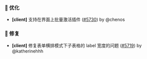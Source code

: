 ### 🚀 优化

- **[client]** 支持在界面上批量激活插件 ([#5730](https://github.com/nocobase/nocobase/pull/5730)) by @chenos

### 🐛 修复

- **[client]** 修复表单横排模式下子表格的 label 宽度的问题 ([#5719](https://github.com/nocobase/nocobase/pull/5719)) by @katherinehhh

